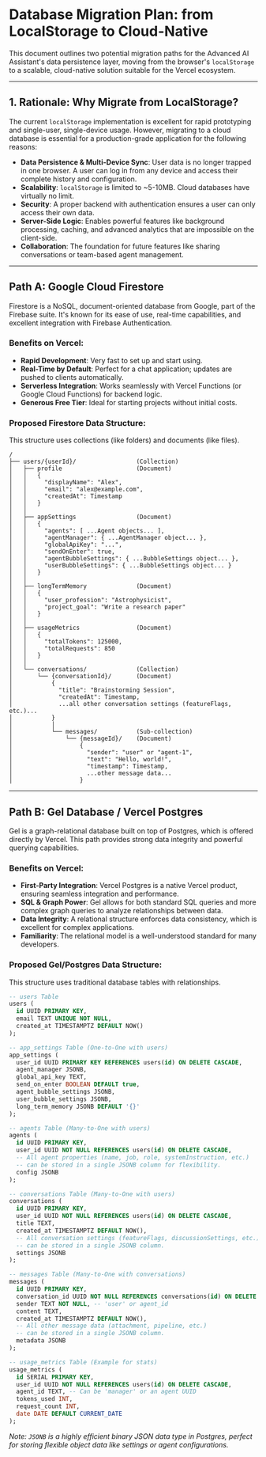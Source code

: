 # Database Migration Plan: from LocalStorage to Cloud-Native

This document outlines two potential migration paths for the Advanced AI Assistant's data persistence layer, moving from the browser's `localStorage` to a scalable, cloud-native solution suitable for the Vercel ecosystem.

---

## 1. Rationale: Why Migrate from LocalStorage?

The current `localStorage` implementation is excellent for rapid prototyping and single-user, single-device usage. However, migrating to a cloud database is essential for a production-grade application for the following reasons:

-   **Data Persistence & Multi-Device Sync**: User data is no longer trapped in one browser. A user can log in from any device and access their complete history and configuration.
-   **Scalability**: `localStorage` is limited to ~5-10MB. Cloud databases have virtually no limit.
-   **Security**: A proper backend with authentication ensures a user can only access their own data.
-   **Server-Side Logic**: Enables powerful features like background processing, caching, and advanced analytics that are impossible on the client-side.
-   **Collaboration**: The foundation for future features like sharing conversations or team-based agent management.

---

## Path A: Google Cloud Firestore

Firestore is a NoSQL, document-oriented database from Google, part of the Firebase suite. It's known for its ease of use, real-time capabilities, and excellent integration with Firebase Authentication.

### Benefits on Vercel:
-   **Rapid Development**: Very fast to set up and start using.
-   **Real-Time by Default**: Perfect for a chat application; updates are pushed to clients automatically.
-   **Serverless Integration**: Works seamlessly with Vercel Functions (or Google Cloud Functions) for backend logic.
-   **Generous Free Tier**: Ideal for starting projects without initial costs.

### Proposed Firestore Data Structure:

This structure uses collections (like folders) and documents (like files).

```
/
├── users/{userId}/                 (Collection)
│   ├── profile                     (Document)
│   │   {
│   │     "displayName": "Alex",
│   │     "email": "alex@example.com",
│   │     "createdAt": Timestamp
│   │   }
│   │
│   ├── appSettings                 (Document)
│   │   {
│   │     "agents": [ ...Agent objects... ],
│   │     "agentManager": { ...AgentManager object... },
│   │     "globalApiKey": "...",
│   │     "sendOnEnter": true,
│   │     "agentBubbleSettings": { ...BubbleSettings object... },
│   │     "userBubbleSettings": { ...BubbleSettings object... }
│   │   }
│   │
│   ├── longTermMemory              (Document)
│   │   {
│   │     "user_profession": "Astrophysicist",
│   │     "project_goal": "Write a research paper"
│   │   }
│   │
│   ├── usageMetrics                (Document)
│   │   {
│   │     "totalTokens": 125000,
│   │     "totalRequests": 850
│   │   }
│   │
│   └── conversations/              (Collection)
│       └── {conversationId}/       (Document)
│           {
│             "title": "Brainstorming Session",
│             "createdAt": Timestamp,
│             ...all other conversation settings (featureFlags, etc.)...
│           }
│           │
│           └── messages/           (Sub-collection)
│               └── {messageId}/    (Document)
│                   {
│                     "sender": "user" or "agent-1",
│                     "text": "Hello, world!",
│                     "timestamp": Timestamp,
│                     ...other message data...
│                   }
```

---

## Path B: Gel Database / Vercel Postgres

Gel is a graph-relational database built on top of Postgres, which is offered directly by Vercel. This path provides strong data integrity and powerful querying capabilities.

### Benefits on Vercel:
-   **First-Party Integration**: Vercel Postgres is a native Vercel product, ensuring seamless integration and performance.
-   **SQL & Graph Power**: Gel allows for both standard SQL queries and more complex graph queries to analyze relationships between data.
-   **Data Integrity**: A relational structure enforces data consistency, which is excellent for complex applications.
-   **Familiarity**: The relational model is a well-understood standard for many developers.

### Proposed Gel/Postgres Data Structure:

This structure uses traditional database tables with relationships.

```sql
-- users Table
users (
  id UUID PRIMARY KEY,
  email TEXT UNIQUE NOT NULL,
  created_at TIMESTAMPTZ DEFAULT NOW()
);

-- app_settings Table (One-to-One with users)
app_settings (
  user_id UUID PRIMARY KEY REFERENCES users(id) ON DELETE CASCADE,
  agent_manager JSONB,
  global_api_key TEXT,
  send_on_enter BOOLEAN DEFAULT true,
  agent_bubble_settings JSONB,
  user_bubble_settings JSONB,
  long_term_memory JSONB DEFAULT '{}'
);

-- agents Table (Many-to-One with users)
agents (
  id UUID PRIMARY KEY,
  user_id UUID NOT NULL REFERENCES users(id) ON DELETE CASCADE,
  -- All agent properties (name, job, role, systemInstruction, etc.)
  -- can be stored in a single JSONB column for flexibility.
  config JSONB
);

-- conversations Table (Many-to-One with users)
conversations (
  id UUID PRIMARY KEY,
  user_id UUID NOT NULL REFERENCES users(id) ON DELETE CASCADE,
  title TEXT,
  created_at TIMESTAMPTZ DEFAULT NOW(),
  -- All conversation settings (featureFlags, discussionSettings, etc.)
  -- can be stored in a single JSONB column.
  settings JSONB
);

-- messages Table (Many-to-One with conversations)
messages (
  id UUID PRIMARY KEY,
  conversation_id UUID NOT NULL REFERENCES conversations(id) ON DELETE CASCADE,
  sender TEXT NOT NULL, -- 'user' or agent_id
  content TEXT,
  created_at TIMESTAMPTZ DEFAULT NOW(),
  -- All other message data (attachment, pipeline, etc.)
  -- can be stored in a single JSONB column.
  metadata JSONB
);

-- usage_metrics Table (Example for stats)
usage_metrics (
  id SERIAL PRIMARY KEY,
  user_id UUID NOT NULL REFERENCES users(id) ON DELETE CASCADE,
  agent_id TEXT, -- Can be 'manager' or an agent UUID
  tokens_used INT,
  request_count INT,
  date DATE DEFAULT CURRENT_DATE
);
```
*Note: `JSONB` is a highly efficient binary JSON data type in Postgres, perfect for storing flexible object data like settings or agent configurations.*